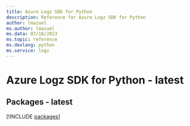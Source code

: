 ```yaml
---
title: Azure Logz SDK for Python
description: Reference for Azure Logz SDK for Python
author: lmazuel
ms.author: lmazuel
ms.data: 07/18/2023
ms.topic: reference
ms.devlang: python
ms.service: logz
---
```

# Azure Logz SDK for Python - latest
## Packages - latest
[!INCLUDE [packages](logz-index.md)]